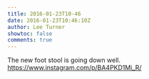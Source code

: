 ```yaml
---
title: 2016-01-23T10-46
date: 2016-01-23T10:46:10Z
author: Lee Turner
showtoc: false
comments: true
---
```


The new foot stool is going down well. https://www.instagram.com/p/BA4PKD1Mi_R/

